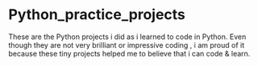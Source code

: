 # Python_practice_projects
These are the Python projects i did as i learned to code in Python. 
Even though they are not very brilliant or impressive coding , i am proud of it because these tiny projects helped me to believe that i can code & learn.

